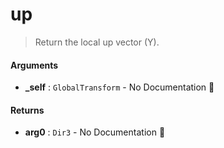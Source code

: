 # up

> Return the local up vector (Y).

#### Arguments

- **\_self** : `GlobalTransform` \- No Documentation 🚧

#### Returns

- **arg0** : `Dir3` \- No Documentation 🚧